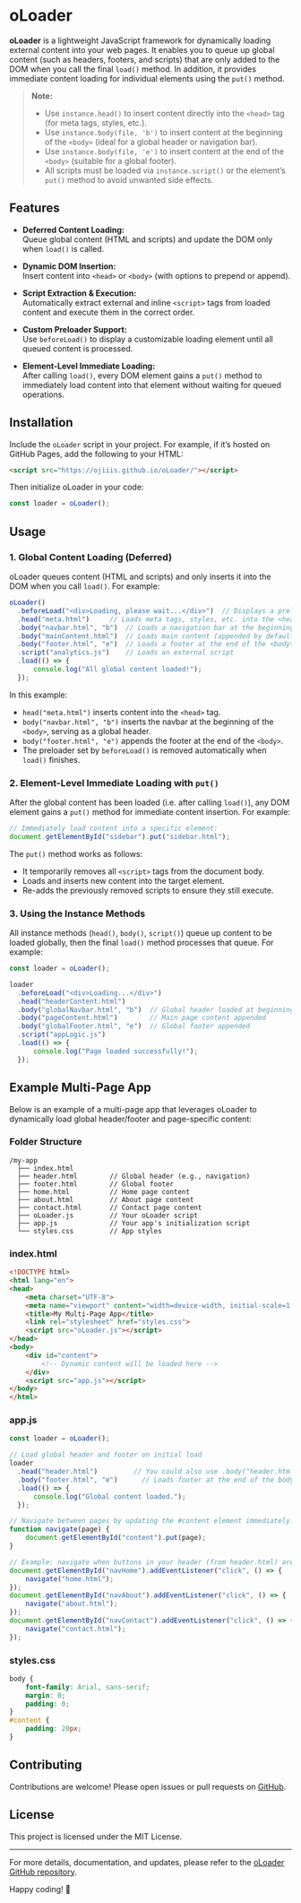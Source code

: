 # oLoader

**oLoader** is a lightweight JavaScript framework for dynamically loading external content into your web pages. It enables you to queue up global content (such as headers, footers, and scripts) that are only added to the DOM when you call the final `load()` method. In addition, it provides immediate content loading for individual elements using the `put()` method.

> **Note:**  
> - Use `instance.head()` to insert content directly into the `<head>` tag (for meta tags, styles, etc.).  
> - Use `instance.body(file, 'b')` to insert content at the beginning of the `<body>` (ideal for a global header or navigation bar).  
> - Use `instance.body(file, 'e')` to insert content at the end of the `<body>` (suitable for a global footer).  
> - All scripts must be loaded via `instance.script()` or the element’s `put()` method to avoid unwanted side effects.

## Features

- **Deferred Content Loading:**  
  Queue global content (HTML and scripts) and update the DOM only when `load()` is called.
  
- **Dynamic DOM Insertion:**  
  Insert content into `<head>` or `<body>` (with options to prepend or append).

- **Script Extraction & Execution:**  
  Automatically extract external and inline `<script>` tags from loaded content and execute them in the correct order.

- **Custom Preloader Support:**  
  Use `beforeLoad()` to display a customizable loading element until all queued content is processed.

- **Element-Level Immediate Loading:**  
  After calling `load()`, every DOM element gains a `put()` method to immediately load content into that element without waiting for queued operations.

## Installation

Include the `oLoader` script in your project. For example, if it’s hosted on GitHub Pages, add the following to your HTML:

```html
<script src="https://ojiiis.github.io/oLoader/"></script>
```

Then initialize oLoader in your code:

```js
const loader = oLoader();
```

## Usage

### 1. Global Content Loading (Deferred)

oLoader queues content (HTML and scripts) and only inserts it into the DOM when you call `load()`. For example:

```js
oLoader()
  .beforeLoad("<div>Loading, please wait...</div>")  // Displays a preloader
  .head("meta.html")     // Loads meta tags, styles, etc. into the <head>
  .body("navbar.html", "b")  // Loads a navigation bar at the beginning of the <body>
  .body("mainContent.html")  // Loads main content (appended by default)
  .body("footer.html", "e")  // Loads a footer at the end of the <body>
  .script("analytics.js")    // Loads an external script
  .load(() => {
      console.log("All global content loaded!");
  });
```

In this example:
- `head("meta.html")` inserts content into the `<head>` tag.
- `body("navbar.html", "b")` inserts the navbar at the beginning of the `<body>`, serving as a global header.
- `body("footer.html", "e")` appends the footer at the end of the `<body>`.
- The preloader set by `beforeLoad()` is removed automatically when `load()` finishes.

### 2. Element-Level Immediate Loading with `put()`

After the global content has been loaded (i.e. after calling `load()`), any DOM element gains a `put()` method for immediate content insertion. For example:

```js
// Immediately load content into a specific element:
document.getElementById("sidebar").put("sidebar.html");
```

The `put()` method works as follows:
- It temporarily removes all `<script>` tags from the document body.
- Loads and inserts new content into the target element.
- Re-adds the previously removed scripts to ensure they still execute.

### 3. Using the Instance Methods

All instance methods (`head()`, `body()`, `script()`) queue up content to be loaded globally, then the final `load()` method processes that queue. For example:

```js
const loader = oLoader();

loader
  .beforeLoad("<div>Loading...</div>")
  .head("headerContent.html")
  .body("globalNavbar.html", "b")  // Global header loaded at beginning
  .body("pageContent.html")        // Main page content appended
  .body("globalFooter.html", "e")  // Global footer appended
  .script("appLogic.js")
  .load(() => {
      console.log("Page loaded successfully!");
  });
```

## Example Multi-Page App

Below is an example of a multi-page app that leverages oLoader to dynamically load global header/footer and page-specific content:

### Folder Structure
```
/my-app
  ├── index.html
  ├── header.html        // Global header (e.g., navigation)
  ├── footer.html        // Global footer
  ├── home.html          // Home page content
  ├── about.html         // About page content
  ├── contact.html       // Contact page content
  ├── oLoader.js         // Your oLoader script
  ├── app.js             // Your app's initialization script
  └── styles.css         // App styles
```

### index.html
```html
<!DOCTYPE html>
<html lang="en">
<head>
    <meta charset="UTF-8">
    <meta name="viewport" content="width=device-width, initial-scale=1.0">
    <title>My Multi-Page App</title>
    <link rel="stylesheet" href="styles.css">
    <script src="oLoader.js"></script>
</head>
<body>
    <div id="content">
        <!-- Dynamic content will be loaded here -->
    </div>
    <script src="app.js"></script>
</body>
</html>
```

### app.js
```js
const loader = oLoader();

// Load global header and footer on initial load
loader
  .head("header.html")         // You could also use .body("header.html", "b") for a global header
  .body("footer.html", "e")      // Loads footer at the end of the body
  .load(() => {
      console.log("Global content loaded.");
  });

// Navigate between pages by updating the #content element immediately:
function navigate(page) {
    document.getElementById("content").put(page);
}

// Example: navigate when buttons in your header (from header.html) are clicked
document.getElementById("navHome").addEventListener("click", () => {
    navigate("home.html");
});
document.getElementById("navAbout").addEventListener("click", () => {
    navigate("about.html");
});
document.getElementById("navContact").addEventListener("click", () => {
    navigate("contact.html");
});
```

### styles.css
```css
body {
    font-family: Arial, sans-serif;
    margin: 0;
    padding: 0;
}
#content {
    padding: 20px;
}
```

## Contributing

Contributions are welcome! Please open issues or pull requests on [GitHub](https://github.com/ojiiis/oLoader).

## License

This project is licensed under the MIT License.

---

For more details, documentation, and updates, please refer to the [oLoader GitHub repository](https://github.com/ojiiis/oLoader).

Happy coding! 🚀

